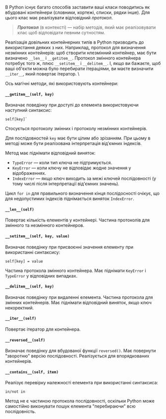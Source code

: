 В Python існує багато способів заставити ваші класи поводитись як вбудовані контейнери (словники, кортежі, списки, рядки інше). Для цього клас має реалізувати відповідний *протокол*.

> ***Протокол*** (в контексті) — набір методів, який має реалізовувати клас щоб відповідати певним сутностям.

Реалізація довільних контейнерних типів в Python призводить до використання деяких з них. Наприклад, протокол для визначення незмінних контейнерів: щоб створити нлезмінний контейнер, має бути визначено `__len__` і `__getitem__`. Протокол змінного контейнера потребує того ж, плюс `__setitem__` і `__delitem__`. І, якщо ви бажаєте, щоб ваші об'єкти можна було перебирати ітераціями, ви маєте визначити `__iter__`, який повертає ітератор. \

Ось магічні методи, які використовують контейнери:

#### `__getitem__(self, key)`

Визначає поведінку при доступі до елемента використовуючи наступний синтаксис: 

	self[key]`
	
Стосується протоколу змінних і протоколу незмінних контейнерів. 

Для послідовностей `key` має бути цілим або зрізанням. При цьому в методі може бути реалізована інтерпретація від'ємних індексів. 

Метод має піднімати відповідний виняток: 

- `TypeError` — коли тип ключа не підтримується.
- `KeyError` — коли ключу не відповідає жодне значення у відображеннях.
- `IndexError` — якщо ключ виходить за межі ключей послідовності (у тому числі після інтерпретації від'ємних значень).

Цикл `for in` для правильного визначення кінця послідосності очікує, що для недопустимих індексів піднімається виняток `IndexError`.

#### `__len__(self)`

Повертає кількість елементів у контейнері. Частина протоколів для змінного та незмінного  контейнеров.

#### `__setitem__(self, key, value)`

Визначає поведінку при присвоєнні значення елементу при використанні синтаксису:

	self[key] = value
	
Частина протокола змінного контейнера. Має піднімати `KeyError` і `TypeError` у відповідних випадках.

#### `__delitem__(self, key)`

Визначає поведінку при видаленні елемента. Частина протокола для змінних контейнерів. Має піднімати відповідний виняток, якщо ключ некоректний.

#### `__iter__(self)`

Повертає ітератор для контейнера.

#### `__reversed__(self)`

Визначає поведінку для вбудованої функції `reversed()`. Має повернути "зворотню" версію послідовності. Реалізується для впорядкованих контейнерів.

#### `__contains__(self, item)`

Реалізує перевірку належності елемента при використанні синтаксиса:
	
	in/not in
	
Метод не є частиною протокола послідовності, оскільки Python може самостійно виконувати пошук елемента "перебираючи" всю послідовність.
















